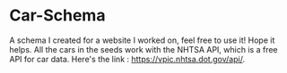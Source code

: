 # Car-Schema
A schema I created for a website I worked on, feel free to use it! Hope it helps. All the cars in the seeds work with the NHTSA API, which is a free API for car data. Here's the link : https://vpic.nhtsa.dot.gov/api/.
